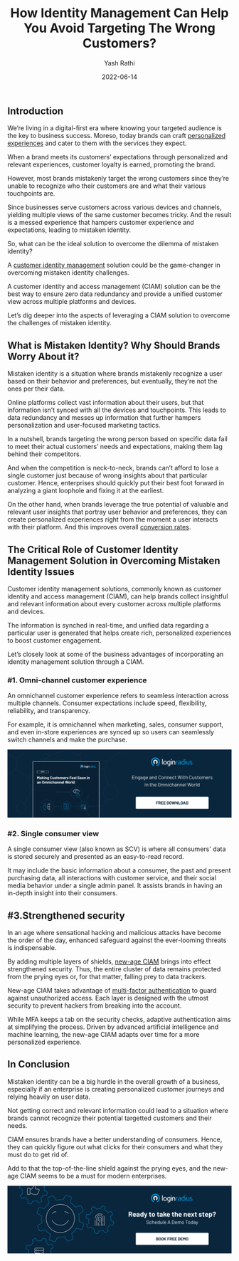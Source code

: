 ﻿---
title: "How Identity Management Can Help You Avoid Targeting The Wrong Customers?"
date: "2022-06-14"
coverImage: "mistaken-id.jpg"
category: ["identity security", "ciam", "customer experience"]
author: "Yash Rathi"
description: "Since businesses serve customers across various devices and channels, yielding multiple views of the same customer becomes tricky. And the result is a messed experience that hampers customer experience and expectations, leading to mistaken identity. Let’s dig deeper into the aspects of leveraging a CIAM solution that helps overcome the challenges of mistaken identity."
metadescription: "Mistaken identity could be the reason why brands aren’t able to engage potential target customers. Read on to know more about the aspects of mistaken identity."
metatitle: "How Identity Management Can Help You Avoid Mistaken Identity"
---

## Introduction

We’re living in a digital-first era where knowing your targeted audience is the key to business success. Moreso, today brands can craft [personalized experiences](https://www.loginradius.com/customer-experience-solutions/) and cater to them with the services they expect. 

When a brand meets its customers’ expectations through personalized and relevant experiences, customer loyalty is earned, promoting the brand. 

However, most brands mistakenly target the wrong customers since they’re unable to recognize who their customers are and what their various touchpoints are. 

Since businesses serve customers across various devices and channels, yielding multiple views of the same customer becomes tricky. And the result is a messed experience that hampers customer experience and expectations, leading to mistaken identity. 

So, what can be the ideal solution to overcome the dilemma of mistaken identity?

A [customer identity management](https://www.loginradius.com/blog/identity/customer-identity-and-access-management/) solution could be the game-changer in overcoming mistaken identity challenges. 

A customer identity and access management (CIAM) solution can be the best way to ensure zero data redundancy and provide a unified customer view across multiple platforms and devices. 

Let’s dig deeper into the aspects of leveraging a CIAM solution to overcome the challenges of mistaken identity. 


## What is Mistaken Identity? Why Should Brands Worry About it?

Mistaken identity is a situation where brands mistakenly recognize a user based on their behavior and preferences, but eventually, they’re not the ones per their data. 

Online platforms collect vast information about their users, but that information isn’t synced with all the devices and touchpoints. This leads to data redundancy and messes up information that further hampers personalization and user-focused marketing tactics. 

In a nutshell, brands targeting the wrong person based on specific data fail to meet their actual customers’ needs and expectations, making them lag behind their competitors. 

And when the competition is neck-to-neck, brands can’t afford to lose a single customer just because of wrong insights about that particular customer. Hence, enterprises should quickly put their best foot forward in analyzing a giant loophole and fixing it at the earliest. 

On the other hand, when brands leverage the true potential of valuable and relevant user insights that portray user behavior and preferences, they can create personalized experiences right from the moment a user interacts with their platform. And this improves overall [conversion rates](https://www.loginradius.com/blog/growth/sign-up-tips-conversion-rate/). 


## The Critical Role of Customer Identity Management Solution in Overcoming Mistaken Identity Issues

Customer identity management solutions, commonly known as customer identity and access management (CIAM), can help brands collect insightful and relevant information about every customer across multiple platforms and devices. 

The information is synched in real-time, and unified data regarding a particular user is generated that helps create rich, personalized experiences to boost customer engagement. 

Let’s closely look at some of the business advantages of incorporating an identity management solution through a CIAM. 


### #1. Omni-channel customer experience

An omnichannel customer experience refers to seamless interaction across multiple channels. Consumer expectations include speed, flexibility, reliability, and transparency.

For example, it is omnichannel when marketing, sales, consumer support, and even in-store experiences are synced up so users can seamlessly switch channels and make the purchase.

[![omni-eb](omni-eb.png)](https://www.loginradius.com/resource/cloud-streaming-for-omnichannel-experience)


### #2. Single consumer view

A single consumer view (also known as SCV) is where all consumers' data is stored securely and presented as an easy-to-read record. 

It may include the basic information about a consumer, the past and present purchasing data, all interactions with customer service, and their social media behavior under a single admin panel. It assists brands in having an in-depth insight into their consumers.


## #3.Strengthened security

In an age where sensational hacking and malicious attacks have become the order of the day, enhanced safeguard against the ever-looming threats is indispensable.

By adding multiple layers of shields, [new-age CIAM](https://www.loginradius.com/blog/identity/new-age-ciam/) brings into effect strengthened security. Thus, the entire cluster of data remains protected from the prying eyes or, for that matter, falling prey to data trackers.

New-age CIAM takes advantage of [multi-factor authentication](https://www.loginradius.com/multi-factor-authentication/) to guard against unauthorized access. Each layer is designed with the utmost security to prevent hackers from breaking into the account.

While MFA keeps a tab on the security checks, adaptive authentication aims at simplifying the process. Driven by advanced artificial intelligence and machine learning, the new-age CIAM adapts over time for a more personalized experience.


## In Conclusion 

Mistaken identity can be a big hurdle in the overall growth of a business, especially if an enterprise is creating personalized customer journeys and relying heavily on user data. 

Not getting correct and relevant information could lead to a situation where brands cannot recognize their potential targetted customers and their needs. 

CIAM ensures brands have a better understanding of consumers. Hence, they can quickly figure out what clicks for their consumers and what they must do to get rid of.

Add to that the top-of-the-line shield against the prying eyes, and the new-age CIAM seems to be a must for modern enterprises.

[![book-a-demo-Consultation](../../assets/book-a-demo-loginradius.png)](https://www.loginradius.com/book-a-demo/)